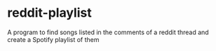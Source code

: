 # reddit-playlist

A program to find songs listed in the comments of a reddit thread and create a Spotify playlist of them
